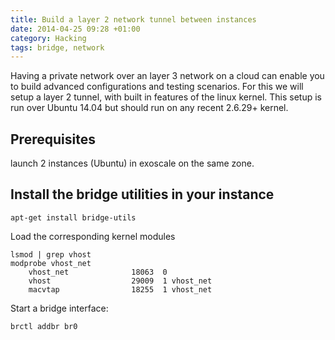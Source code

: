 ```yaml
---
title: Build a layer 2 network tunnel between instances
date: 2014-04-25 09:28 +01:00
category: Hacking
tags: bridge, network
---
```


Having a private network over an layer 3 network on a cloud can
enable you to build advanced configurations and testing 
scenarios.
For this we will setup a layer 2 tunnel, with built in features of the 
linux kernel. This setup is run over Ubuntu 14.04 but should run on
any recent 2.6.29+ kernel.

## Prerequisites

launch 2 instances (Ubuntu) in exoscale on the same zone.

## Install the bridge utilities in your instance

    apt-get install bridge-utils

Load the corresponding kernel modules

    lsmod | grep vhost
    modprobe vhost_net
        vhost_net              18063  0
        vhost                  29009  1 vhost_net
        macvtap                18255  1 vhost_net

Start a bridge interface:

    brctl addbr br0


